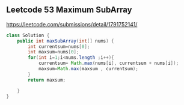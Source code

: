 ## Leetcode 53 Maximum SubArray

https://leetcode.com/submissions/detail/1791752141/

```java
class Solution {
    public int maxSubArray(int[] nums) {
        int currentsum=nums[0];
        int maxsum=nums[0];
        for(int i=1;i<nums.length ;i++){
            currentsum= Math.max(nums[i], currentsum + nums[i]);
            maxsum=Math.max(maxsum , currentsum);
        }
        return maxsum;

    }
}
